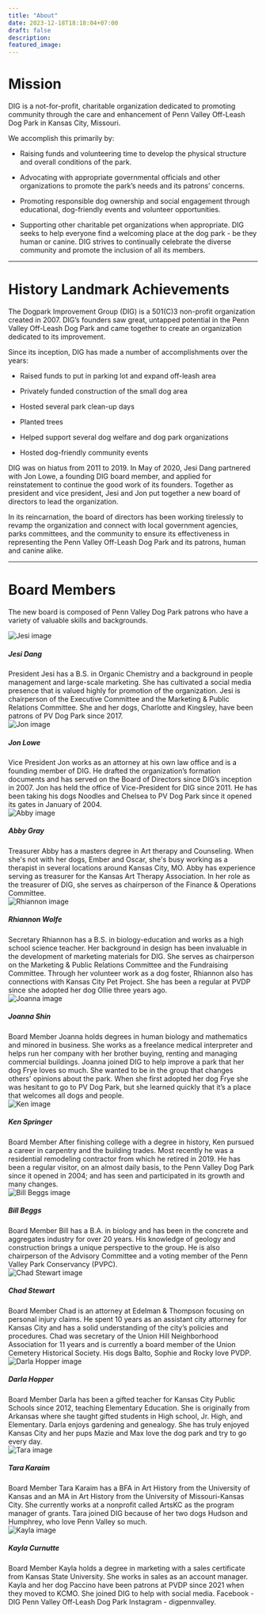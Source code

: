 ```yaml
---
title: "About"
date: 2023-12-18T18:18:04+07:00
draft: false
description: 
featured_image:
---
```

# Mission
<p class="text-gray-500 dark:text-gray-400">DIG is a not-for-profit, charitable organization dedicated to promoting community through the care and enhancement of Penn Valley Off-Leash Dog Park in Kansas City, Missouri.</p>

<p class="text-gray-500 dark:text-gray-400">We accomplish this primarily by:</p>

- <p class="text-gray-500 dark:text-gray-400">Raising funds and volunteering time to develop the physical structure and overall conditions of the park.</p>

- <p class="text-gray-500 dark:text-gray-400">Advocating with appropriate governmental officials and other organizations to promote the park’s needs and its patrons’ concerns.</p>

- <p class="text-gray-500 dark:text-gray-400">Promoting responsible dog ownership and social engagement through educational, dog-friendly events and volunteer opportunities.</p>

- <p class="text-gray-500 dark:text-gray-400">Supporting other charitable pet organizations when appropriate. DIG seeks to help everyone find a welcoming place at the dog park - be they human or canine. DIG strives to continually celebrate the diverse community and promote the inclusion of all its members.</p>

<hr class="h-px my-8 bg-gray-200 border-0 dark:bg-gray-700">

# History Landmark Achievements

<p class="text-gray-500 dark:text-gray-400">The Dogpark Improvement Group (DIG) is a 501(C)3 non-profit organization created in 2007. DIG’s founders saw great, untapped potential in the Penn Valley Off-Leash Dog Park and came together to create an organization dedicated to its improvement.</a>
<p class="text-gray-500 dark:text-gray-400">Since its inception, DIG has made a number of accomplishments over the years:</a>

- <p class="text-gray-500 dark:text-gray-400">Raised funds to put in parking lot and expand off-leash area</a>
- <p class="text-gray-500 dark:text-gray-400">Privately funded construction of the small dog area</a>
- <p class="text-gray-500 dark:text-gray-400">Hosted several park clean-up days</a>
- <p class="text-gray-500 dark:text-gray-400">Planted trees</a>
- <p class="text-gray-500 dark:text-gray-400">Helped support several dog welfare and dog park organizations</a>
- <p class="text-gray-500 dark:text-gray-400">Hosted dog-friendly community events</a>

<p class="text-gray-500 dark:text-gray-400">DIG was on hiatus from 2011 to 2019. In May of 2020, Jesi Dang partnered with Jon Lowe, a founding DIG board member, and applied for reinstatement to continue the good work of its founders. Together as president and vice president, Jesi and Jon put together a new board of directors to lead the organization.</a>
<p class="text-gray-500 dark:text-gray-400">In its reincarnation, the board of directors has been working tirelessly to revamp the organization and connect with local government agencies, parks committees, and the community to ensure its effectiveness in representing the Penn Valley Off-Leash Dog Park and its patrons, human and canine alike.</a>

<hr class="h-px my-8 bg-gray-200 border-0 dark:bg-gray-700">

# Board Members
<p class="text-gray-500 dark:text-gray-400">The new board is composed of Penn Valley Dog Park patrons who have a variety of valuable skills and backgrounds.</a>
<div class="grid grid-cols-1 md:grid-cols-2 lg:grid-cols-3 gap-4">
    <div class="h-auto max-w-full bg-white border border-gray-200 rounded-lg shadow dark:bg-gray-800 dark:border-gray-700">
        <div class="flex justify-end px-4 pt-4">
        <div class="flex flex-col items-center pb-10">
            <img class="w-50 h-50 mb-3 rounded-full shadow-lg" src="/board_of_directors/Jesi.jpg" alt="Jesi image"/>
            <h5 class="mb-1 text-xl font-medium text-gray-900 dark:text-white">Jesi Dang</h5>
            <span class="text-sm text-gray-500 dark:text-gray-400">President</span>
            <span class="mb-1 text-xl pr-3 pl-3 font-light text-gray-900 dark:text-white">Jesi has a B.S. in Organic Chemistry and a background in people management and large-scale marketing. She has cultivated a social media presence that is valued highly for promotion of the organization. Jesi is chairperson of the Executive Committee and the Marketing & Public Relations Committee. She and her dogs, Charlotte and Kingsley, have been patrons of PV Dog Park since 2017.</span>
            </div>
        </div>
    </div>
    <div class="h-auto max-w-full bg-white border border-gray-200 rounded-lg shadow dark:bg-gray-800 dark:border-gray-700">
        <div class="flex justify-end px-4 pt-4">
        <div class="flex flex-col items-center pb-10">
            <img class="w-50 h-50 mb-3 rounded-full shadow-lg" src="/board_of_directors/Jon.jpg" alt="Jon image"/>
            <h5 class="mb-1 text-xl font-medium text-gray-900 dark:text-white">Jon Lowe</h5>
            <span class="text-sm text-gray-500 dark:text-gray-400">Vice President</span>
            <span class="mb-1 text-xl pr-3 pl-3 font-light text-gray-900 dark:text-white">Jon works as an attorney at his own law office and is a founding member of DIG. He drafted the organization’s formation documents and has served on the Board of Directors since DIG’s inception in 2007. Jon has held the office of Vice-President for DIG since 2011. He has been taking his dogs Noodles and Chelsea to PV Dog Park since it opened its gates in January of 2004.</span>
            </div>
        </div>
    </div>
    <div class="h-auto max-w-full bg-white border border-gray-200 rounded-lg shadow dark:bg-gray-800 dark:border-gray-700">
        <div class="flex justify-end px-4 pt-4">
        <div class="flex flex-col items-center pb-10">
            <img class="w-50 h-50 mb-3 rounded-full shadow-lg" src="/board_of_directors/Abby.jpg" alt="Abby image"/>
            <h5 class="mb-1 text-xl font-medium text-gray-900 dark:text-white">Abby Gray</h5>
            <span class="text-sm text-gray-500 dark:text-gray-400">Treasurer</span>
            <span class="mb-1 text-xl pr-3 pl-3 font-light text-gray-900 dark:text-white">Abby has a masters degree in Art therapy and Counseling. When she's not with her dogs, Ember and Oscar, she's busy working as a therapist in several locations around Kansas City, MO. Abby has experience serving as treasurer for the Kansas Art Therapy Association. In her role as the treasurer of DIG, she serves as chairperson of the Finance & Operations Committee.</span>
            </div>
        </div>
    </div>
    <div class="h-auto max-w-full bg-white border border-gray-200 rounded-lg shadow dark:bg-gray-800 dark:border-gray-700">
        <div class="flex justify-end px-4 pt-4">
        <div class="flex flex-col items-center pb-10">
            <img class="w-50 h-50 mb-3 rounded-full shadow-lg" src="/board_of_directors/Rhiannon.jpg" alt="Rhiannon image"/>
            <h5 class="mb-1 text-xl font-medium text-gray-900 dark:text-white">Rhiannon Wolfe</h5>
            <span class="text-sm text-gray-500 dark:text-gray-400">Secretary</span>
            <span class="mb-1 text-xl pr-3 pl-3 font-light text-gray-900 dark:text-white">Rhiannon has a B.S. in biology-education and works as a high school science teacher. Her background in design has been invaluable in the development of marketing materials for DIG. She serves as chairperson on the Marketing & Public Relations Committee and the Fundraising Committee. Through her volunteer work as a dog foster, Rhiannon also has connections with Kansas City Pet Project. She has been a regular at PVDP since she adopted her dog Ollie three years ago.</span>
            </div>
        </div>
    </div>
    <div class="h-auto max-w-full bg-white border border-gray-200 rounded-lg shadow dark:bg-gray-800 dark:border-gray-700">
        <div class="flex justify-end px-4 pt-4">
        <div class="flex flex-col items-center pb-10">
            <img class="w-50 h-50 mb-3 rounded-full shadow-lg" src="/board_of_directors/Joanna.jpg" alt="Joanna image"/>
            <h5 class="mb-1 text-xl font-medium text-gray-900 dark:text-white">Joanna Shin</h5>
            <span class="text-sm text-gray-500 dark:text-gray-400">Board Member</span>
            <span class="mb-1 text-xl pr-3 pl-3 font-light text-gray-900 dark:text-white">Joanna holds degrees in human biology and mathematics and minored in business. She works as a freelance medical interpreter and helps run her company with her brother buying, renting and managing commercial buildings. Joanna joined DIG to help improve a park that her dog Frye loves so much. She wanted to be in the group that changes others' opinions about the park. When she first adopted her dog Frye she was hesitant to go to PV Dog Park, but she learned quickly that it’s a place that welcomes all dogs and people.</span>
            </div>
        </div>
    </div>
    <div class="h-auto max-w-full bg-white border border-gray-200 rounded-lg shadow dark:bg-gray-800 dark:border-gray-700">
        <div class="flex justify-end px-4 pt-4">
        <div class="flex flex-col items-center pb-10">
            <img class="w-50 h-50 mb-3 rounded-full shadow-lg" src="/board_of_directors/Ken.jpg" alt="Ken image"/>
            <h5 class="mb-1 text-xl font-medium text-gray-900 dark:text-white">Ken Springer</h5>
            <span class="text-sm text-gray-500 dark:text-gray-400">Board Member</span>
            <span class="mb-1 text-xl pr-3 pl-3 font-light text-gray-900 dark:text-white">After finishing college with a degree in history, Ken pursued a career in carpentry and the building trades. Most recently he was a residential remodeling contractor from which he retired in 2019. He has been a regular visitor, on an almost daily basis, to the Penn Valley Dog Park since it opened in 2004; and has seen and participated in its growth and many changes.</span>
            </div>
        </div>
    </div>
    <div class="h-auto max-w-full bg-white border border-gray-200 rounded-lg shadow dark:bg-gray-800 dark:border-gray-700">
        <div class="flex justify-end px-4 pt-4">
        <div class="flex flex-col items-center pb-10">
            <img class="w-50 h-50 mb-3 rounded-full shadow-lg" src="/board_of_directors/Bill.jpg" alt="Bill Beggs image"/>
            <h5 class="mb-1 text-xl font-medium text-gray-900 dark:text-white">Bill Beggs</h5>
            <span class="text-sm text-gray-500 dark:text-gray-400">Board Member</span>
            <span class="mb-1 text-xl pr-3 pl-3 font-light text-gray-900 dark:text-white">Bill has a B.A. in biology and has been in the concrete and aggregates industry for over 20 years. His knowledge of geology and construction brings a unique perspective to the group. He is also chairperson of the Advisory Committee and a voting member of the Penn Valley Park Conservancy (PVPC).</span>
            </div>
        </div>
    </div>
    <div class="h-auto max-w-full bg-white border border-gray-200 rounded-lg shadow dark:bg-gray-800 dark:border-gray-700">
        <div class="flex justify-end px-4 pt-4">
        <div class="flex flex-col items-center pb-10">
            <img class="w-50 h-50 mb-3 rounded-full shadow-lg" src="/board_of_directors/Chad.jpg" alt="Chad Stewart image"/>
            <h5 class="mb-1 text-xl font-medium text-gray-900 dark:text-white">Chad Stewart</h5>
            <span class="text-sm text-gray-500 dark:text-gray-400">Board Member</span>
            <span class="mb-1 text-xl pr-3 pl-3 font-light text-gray-900 dark:text-white">Chad is an attorney at Edelman & Thompson focusing on personal injury claims. He spent 10 years as an assistant city attorney for Kansas City and has a solid understanding of the city’s policies and procedures. Chad was secretary of the Union Hill Neighborhood Association for 11 years and is currently a board member of the Union Cemetery Historical Society. His dogs Balto, Sophie and Rocky love PVDP.</span>
            </div>
        </div>
    </div>
    <div class="h-auto max-w-full bg-white border border-gray-200 rounded-lg shadow dark:bg-gray-800 dark:border-gray-700">
        <div class="flex justify-end px-4 pt-4">
        <div class="flex flex-col items-center pb-10">
            <img class="w-50 h-50 mb-3 rounded-full shadow-lg" src="/board_of_directors/Darla.jpg" alt="Darla Hopper image"/>
            <h5 class="mb-1 text-xl font-medium text-gray-900 dark:text-white">Darla Hopper</h5>
            <span class="text-sm text-gray-500 dark:text-gray-400">Board Member</span>
            <span class="mb-1 text-xl pr-3 pl-3 font-light text-gray-900 dark:text-white">Darla has been a gifted teacher for Kansas City Public Schools since 2012, teaching Elementary Education. She is originally from Arkansas where she taught gifted students in High school, Jr. High, and Elementary. Darla enjoys gardening and genealogy. She has truly enjoyed Kansas City and her pups Mazie and Max love the dog park and try to go every day.</span>
            </div>
        </div>
    </div>
    <div class="h-auto max-w-full bg-white border border-gray-200 rounded-lg shadow dark:bg-gray-800 dark:border-gray-700">
        <div class="flex justify-end px-4 pt-4">
        <div class="flex flex-col items-center pb-10">
            <img class="w-50 h-50 mb-3 rounded-full shadow-lg" src="/board_of_directors/Tara.jpg" alt="Tara image"/>
            <h5 class="mb-1 text-xl font-medium text-gray-900 dark:text-white">Tara Karaim</h5>
            <span class="text-sm text-gray-500 dark:text-gray-400">Board Member</span>
            <span class="mb-1 text-xl pr-3 pl-3 font-light text-gray-900 dark:text-white">Tara Karaim has a BFA in Art History from the University of Kansas and an MA in Art History from the University of Missouri-Kansas City. She currently works at a nonprofit called ArtsKC as the program manager of grants. Tara joined DIG because of her two dogs Hudson and Humphrey, who love Penn Valley so much. </span>
            </div>
        </div>
    </div>
    <div class="h-auto max-w-full bg-white border border-gray-200 rounded-lg shadow dark:bg-gray-800 dark:border-gray-700">
        <div class="flex justify-end px-4 pt-4">
        <div class="flex flex-col items-center pb-10">
            <img class="w-50 h-50 mb-3 rounded-full shadow-lg" src="/board_of_directors/Kayla.png" alt="Kayla image"/>
            <h5 class="mb-1 text-xl font-medium text-gray-900 dark:text-white">Kayla Curnutte</h5>
            <span class="text-sm text-gray-500 dark:text-gray-400">Board Member</span>
            <span class="mb-1 text-xl pr-3 pl-3 font-light text-gray-900 dark:text-white">Kayla holds a degree in marketing with a sales certificate from Kansas State University. She works in sales as an account manager. Kayla and her dog Paccino have been patrons at PVDP since 2021 when they moved to KCMO. She joined DIG to help with social media. Facebook - DIG Penn Valley Off-Leash Dog Park Instagram - digpennvalley.</span>
            </div>
        </div>
    </div>
</div>
